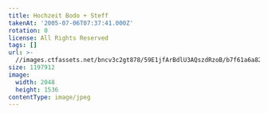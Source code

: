 ```yaml
---
title: Hochzeit Bodo + Steff
takenAt: '2005-07-06T07:37:41.000Z'
rotation: 0
license: All Rights Reserved
tags: []
url: >-
  //images.ctfassets.net/bncv3c2gt878/59E1jfArBdlU3AQszdRzoB/b7f61a6a82cbf14b9fe25919717cdf54/hochzeit-bodo--steff_4560372976_o
size: 1197912
image:
  width: 2048
  height: 1536
contentType: image/jpeg
---
```



